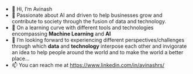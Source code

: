 - 👋 Hi, I’m Avinash
- 👀 Passionate about AI and driven to help businesses grow and contribute to society through the fusion of data and technology.
- 🌱 On a learning curve with different tools and technologies encompassing **Machine Learning** and **AI**
- 💞️  I’m looking forward to experiencing different perspectives/challenges through which **data** and **technology** interpose each other and invigorate an idea to help people around the world and to make the world a better place...
- 📫 You can reach me at https://www.linkedin.com/in/avinashrs/

<!---
rsasmack/rsasmack is a ✨ special ✨ repository because its `README.md` (this file) appears on your GitHub profile.
You can click the Preview link to take a look at your changes.
--->
